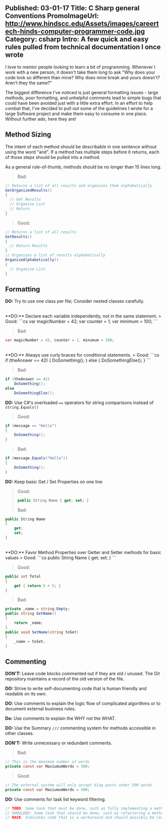 Published: 03-01-17
Title: C Sharp general Conventions
PromoImageUrl: http://www.hindscc.edu/Assets/images/careertech-hinds-computer-programmer-code.jpg
Category: csharp
Intro: A few quick and easy rules pulled from technical documentation I once wrote
---

I love to mentor people looking to learn a bit of programming. Whenever I work with a new person, it doesn't take them long to ask "Why does your code look so different than mine? Why does mine break and yours doesn't? Aren't they the same?"

The biggest difference I've noticed is just general formatting issues - large methods, poor formatting, and unhelpful comments lead to simple bugs that could have been avoided just with a little extra effort. In an effort to help combat that, I've decided to pull out some of the guidelines I wrote for a large Software project and make them easy to consume in one place. Without further ado, here they are!

## Method Sizing

The intent of each method should be describable in one sentence without using the word "and". If a method has multiple steps before it returns, each of those steps should be pulled into a method. 

As a general rule-of-thumb, methods should be no longer than 15 lines long.


> Bad:
```cs
// Returns a list of all results and organizes them alphabetically
GetOrganizedResults()
{
  // Get Results
  // Organize List
  // Return
}
```



> Good:
```cs
// Returns a list of all results
GetResults() 
{
  // Return Results
}
// Organizes a list of results alphabetically
OrganizeAlphabetically()
{
  // Organize List
}
```


## Formatting

**DO:** Try to use one class per file; Consider nested classes carefully.

<br>
**DO:** Declare each variable independently, not in the same statement.
> Good:
```cs
var magicNumber = 42;
var counter = 1;
var minimum = 100;
```

> Bad:
```cs
var magicNumber = 42, counter = 1, minumum = 100;
```

<br>
**DO:** Always use curly braces for conditional statements.
> Good:
```cs
if (theAnswer == 42)
{
	DoSomething();
}
else
{
	DoSomethingElse();
}
```

> Bad:
```cs
if (theAnswer == 42)
	DoSomething();
else
	DoSomethingElse();
```

**DO:** Use C#'s overloaded `==` operators for string comparisons instead of `string.Equals()`
> Good:
```cs
if (message == "Hello")
{
	DoSomething();
}
```
> Bad:
```cs
if (message.Equals("Hello"))
{
	DoSomething();
}
```

**DO:** Keep basic Get / Set Properties on one line
> Good:
>
> ```cs
> public String Name { get; set; }
> ```
>
> Bad:
```cs
public String Name
{
	get;
	set;
}
```

<br>
**DO:** Favor Method Properties over Getter and Setter methods for basic values
> Good:
```cs
public String Name { get; set; }
```

>Good:
```cs
public int Total
{
	get { return 5 + 5; }
}
```

> Bad:
```cs
private _name = string.Empty;
public string GetName()
{
	return _name;
}
public void SetName(string toSet)
{
	_name = toSet;
}
```


## Commenting

**DON'T:** Leave code blocks commented out if they are old / unused. The Git repository maintains a record of the old version of the file.


**DO:** Strive to write self-documenting code that is human friendly and readable on its own.


**DO:** Use comments to explain the logic flow of complicated algorithms or to document external business rules.


**Do:** Use comments to explain the WHY not the WHAT.


**DO:** Use the Summary `///` commenting system for methods accessible in other classes.


**DON'T:** Write unnecessary or redundant comments.
> Bad:
```cs
// This is the maximum number of words
private const var MaxiumumWords = 500;
```
> Good:
```cs
// The external system will only accept blog posts under 500 words
private const var MaxiumumWords = 500;
```

**DO:** Use comments for task list keyword filtering.
```cs
// TODO: Some task that must be done, such as fully implementing a method
// SHOULDDO: Some task that should be done, such as refactoring a method
// HACK: Indicates code that is a workaround and should possibly be reapproached in the future.
```